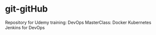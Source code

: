 # git-gitHub
Repository for Udemy training: DevOps MasterClass: Docker Kubernetes Jenkins for DevOps
